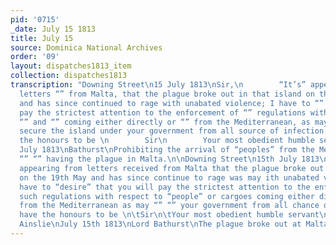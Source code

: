```yaml
---
pid: '0715'
_date: July 15 1813
title: July 15
source: Dominica National Archives
order: '09'
layout: dispatches1813_item
collection: dispatches1813
transcription: "Downing Street\n15 July 1813\nSir,\n        “It’s” appearing from
  letters “” from Malta, that the plague broke out in that island on the 19th of May
  and has since continued to rage with unabated violence; I have to “” that you will
  pay the strictest attention to the enforcement of “” regulations with respect to
  “” and “” coming either directly or “” from the Mediterranean, as may “efficiently”
  secure the island under your government from all source of infection.\n\nI have
  the honours to be \n        Sir\n        Your most obedient humble servant\n\n15th
  July 1813\nBathurst\nProhibiting the arrival of “peoples” from the Mediterranean
  “” “” having the plague in Malta.\n\nDowning Street\n15th July 1813\nSir\n\t“It’s”
  appearing from letters received from Malta that the plague broke out on that island
  on the 19th May and has since continue to rage was may ith unabated violence; I
  have to “desire” that you will pay the strictest attention to the enforcements of
  such regulations with respect to “people” or cargoes coming either directly or “”
  from the Mediterranean as may “” “” your government from all chance of infection.\n\nI
  have the honours to be \n\tSir\n\tYour most obedient humble servant\nTo Governor
  Ainslie\nJuly 15th 1813\nLord Bathurst\nThe plague broke out at Malta.\n\n"
---
```

